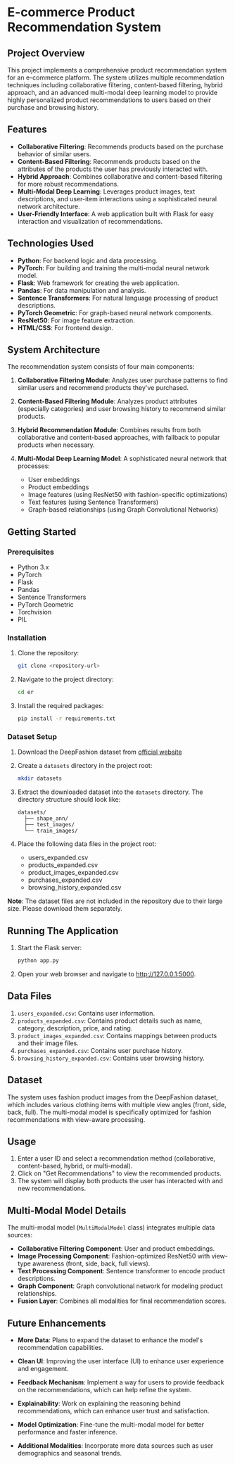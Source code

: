 # E-commerce Product Recommendation System

## Project Overview
This project implements a comprehensive product recommendation system for an e-commerce platform. The system utilizes multiple recommendation techniques including collaborative filtering, content-based filtering, hybrid approach, and an advanced multi-modal deep learning model to provide highly personalized product recommendations to users based on their purchase and browsing history.

## Features
- **Collaborative Filtering**: Recommends products based on the purchase behavior of similar users.
- **Content-Based Filtering**: Recommends products based on the attributes of the products the user has previously interacted with.
- **Hybrid Approach**: Combines collaborative and content-based filtering for more robust recommendations.
- **Multi-Modal Deep Learning**: Leverages product images, text descriptions, and user-item interactions using a sophisticated neural network architecture.
- **User-Friendly Interface**: A web application built with Flask for easy interaction and visualization of recommendations.

## Technologies Used
- **Python**: For backend logic and data processing.
- **PyTorch**: For building and training the multi-modal neural network model.
- **Flask**: Web framework for creating the web application.
- **Pandas**: For data manipulation and analysis.
- **Sentence Transformers**: For natural language processing of product descriptions.
- **PyTorch Geometric**: For graph-based neural network components.
- **ResNet50**: For image feature extraction.
- **HTML/CSS**: For frontend design.

## System Architecture
The recommendation system consists of four main components:

1. **Collaborative Filtering Module**: Analyzes user purchase patterns to find similar users and recommend products they've purchased.

2. **Content-Based Filtering Module**: Analyzes product attributes (especially categories) and user browsing history to recommend similar products.

3. **Hybrid Recommendation Module**: Combines results from both collaborative and content-based approaches, with fallback to popular products when necessary.

4. **Multi-Modal Deep Learning Model**: A sophisticated neural network that processes:
   - User embeddings
   - Product embeddings
   - Image features (using ResNet50 with fashion-specific optimizations)
   - Text features (using Sentence Transformers)
   - Graph-based relationships (using Graph Convolutional Networks)

## Getting Started

### Prerequisites
- Python 3.x
- PyTorch
- Flask
- Pandas
- Sentence Transformers
- PyTorch Geometric
- Torchvision
- PIL

### Installation
1. Clone the repository:
   ```bash
   git clone <repository-url>
   ```

2. Navigate to the project directory:
   ```bash
   cd er
   ```

3. Install the required packages:
   ```bash
   pip install -r requirements.txt
   ```

### Dataset Setup
1. Download the DeepFashion dataset from [official website](http://mmlab.ie.cuhk.edu.hk/projects/DeepFashion.html)

2. Create a `datasets` directory in the project root:
   ```bash
   mkdir datasets
   ```

3. Extract the downloaded dataset into the `datasets` directory. The directory structure should look like:
   ```
   datasets/
     ├── shape_ann/
     ├── test_images/
     └── train_images/
   ```

4. Place the following data files in the project root:
   - users_expanded.csv
   - products_expanded.csv
   - product_images_expanded.csv
   - purchases_expanded.csv
   - browsing_history_expanded.csv

**Note**: The dataset files are not included in the repository due to their large size. Please download them separately.

## Running The Application
1. Start the Flask server:
   ```bash
   python app.py
   ```

2. Open your web browser and navigate to http://127.0.0.1:5000.

## Data Files
1. `users_expanded.csv`: Contains user information.
2. `products_expanded.csv`: Contains product details such as name, category, description, price, and rating.
3. `product_images_expanded.csv`: Contains mappings between products and their image files.
4. `purchases_expanded.csv`: Contains user purchase history.
5. `browsing_history_expanded.csv`: Contains user browsing history.

## Dataset
The system uses fashion product images from the DeepFashion dataset, which includes various clothing items with multiple view angles (front, side, back, full). The multi-modal model is specifically optimized for fashion recommendations with view-aware processing.

## Usage
1. Enter a user ID and select a recommendation method (collaborative, content-based, hybrid, or multi-modal).
2. Click on "Get Recommendations" to view the recommended products.
3. The system will display both products the user has interacted with and new recommendations.

## Multi-Modal Model Details
The multi-modal model (`MultiModalModel` class) integrates multiple data sources:

- **Collaborative Filtering Component**: User and product embeddings.
- **Image Processing Component**: Fashion-optimized ResNet50 with view-type awareness (front, side, back, full views).
- **Text Processing Component**: Sentence transformer to encode product descriptions.
- **Graph Component**: Graph convolutional network for modeling product relationships.
- **Fusion Layer**: Combines all modalities for final recommendation scores.



## Future Enhancements

- **More Data**: Plans to expand the dataset to enhance the model's recommendation capabilities.
  
- **Clean UI**: Improving the user interface (UI) to enhance user experience and engagement.

- **Feedback Mechanism**: Implement a way for users to provide feedback on the recommendations, which can help refine the system.

- **Explainability**: Work on explaining the reasoning behind recommendations, which can enhance user trust and satisfaction.

- **Model Optimization**: Fine-tune the multi-modal model for better performance and faster inference.

- **Additional Modalities**: Incorporate more data sources such as user demographics and seasonal trends.



   
